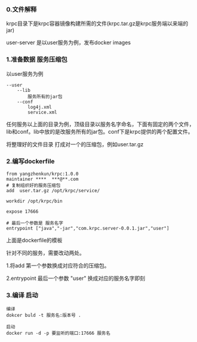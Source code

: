 ### 0.文件解释
krpc目录下是krpc容器镜像构建所需的文件(krpc.tar.gz是krpc服务端以来端的jar)

user-server 是以user服务为例，发布docker images

### 1.准备数据 服务压缩包
以user服务为例
```
--user
    --lib
        服务所有的jar包
    --conf
        log4j.xml
        service.xml
```
任何服务以上面的目录为例，顶级目录以服务名字命名，下面有固定的两个文件，lib和conf。lib中放的是改服务所有的jar包。conf下是krpc提供的两个配置文件。

将整理好的文件目录 打成对一个的压缩包，例如user.tar.gz

### 2.编写dockerfile

```
from yangzhenkun/krpc:1.0.0
maintainer ****  ***@**.com
# 复制组织好的服务压缩包
add  user.tar.gz /opt/krpc/service/

workdir /opt/krpc/bin

expose 17666

# 最后一个参数是 服务名字
entrypoint ["java","-jar","com.krpc.server-0.0.1.jar","user"]

```
上面是dockerfile的模板

针对不同的服务，需要改动两处。

1.将add 第一个参数换成对应符合的压缩包。

2.entrypoint 最后一个参数 "user" 换成对应的服务名字即刻

### 3.编译 启动

```
编译
dokcer buld -t 服务名:版本号 .

启动
docker run -d -p 要监听的端口:17666 服务名
```
